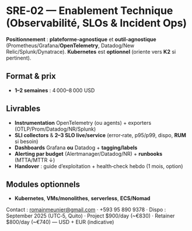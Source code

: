 # SRE‑02 — Enablement Technique (Observabilité, SLOs & Incident Ops)

**Positionnement** : **plateforme‑agnostique** et **outil‑agnostique** (Prometheus/Grafana/**OpenTelemetry**, Datadog/New Relic/Splunk/Dynatrace). **Kubernetes** est **optionnel** (oriente vers **K2** si pertinent).

## Format & prix
- **1–2 semaines** : 4 000–8 000 USD

## Livrables
- **Instrumentation** OpenTelemetry (ou agents) + exporters (OTLP/Prom/Datadog/NR/Splunk)
- **SLI collectors** & **2–3 SLO live/service** (error‑rate, p95/p99, dispo, **RUM** si besoin)
- **Dashboards** Grafana **ou** Datadog + **tagging/labels**
- **Alerting par budget** (Alertmanager/Datadog/NR) + **runbooks** (MTTA/MTTR ↓)
- **Handover** : guide d’exploitation + health‑check hebdo (1 mois, option)

## Modules optionnels
- **Kubernetes**, **VMs/monolithes**, **serverless**, **ECS/Nomad**

Contact : romainmeunier@gmail.com · +593 95 890 9378 · Dispo : September 2025 (UTC‑5, Quito) · Project $900/day (~€830) · Retainer $800/day (~€740) — USD + EUR (indicative)
